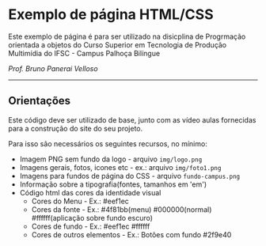 # Exemplo de página HTML/CSS #

Este exemplo de página é para ser utilizado na disicplina de Progrmação orientada a objetos
do Curso Superior em Tecnologia de Produção Multimídia do IFSC - Campus Palhoça Bilíngue

*Prof. Bruno Panerai Velloso*

----------
## Orientações ##

Este código deve ser utilizado de base, junto com as vídeo aulas fornecidas para a construção
do site do seu projeto.

Para isso são necessários os seguintes recursos, no mínimo:

- Imagem PNG sem fundo da logo - arquivo `img/logo.png`
- Imagens gerais, fotos, icones etc - ex.: arquivo `img/foto1.png`
- Imagens para fundos de página do CSS - arquivo `fundo-campus.png`
- Informação sobre a tipografia(fontes, tamanhos em 'em')
- Código html das cores da identidade visual
    - Cores do Menu - Ex.: #eef1ec
    - Cores da fonte - Ex.: #4f81bb(menu) #000000(normal) #ffffff(aplicação sobre fundo escuro)
    - Cores de fundo - Ex.: #eef1ec #ffffff
    - Cores de outros elementos - Ex.: Botões com fundo #2f9e40





